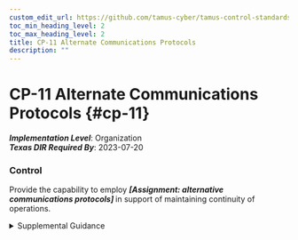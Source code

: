 ```yaml
---
custom_edit_url: https://github.com/tamus-cyber/tamus-control-standards/tree/main/content/tamus.edu/TAMUS_profile.xml
toc_min_heading_level: 2
toc_max_heading_level: 2
title: CP-11 Alternate Communications Protocols
description: ""
---
```


# CP-11 Alternate Communications Protocols {#cp-11}

_**Implementation Level**_: Organization\
_**Texas DIR Required By**_: 2023-07-20

### Control

Provide the capability to employ <strong> <em>[Assignment: alternative communications protocols]</em> </strong> in support of maintaining continuity of operations.

<details>
  <summary>Supplemental Guidance</summary>

Contingency plans and the contingency training or testing associated with those plans incorporate an alternate communications protocol capability as part of establishing resilience in organizational systems. Switching communications protocols may affect software applications and operational aspects of systems. Organizations assess the potential side effects of introducing alternate communications protocols prior to implementation.

</details>

